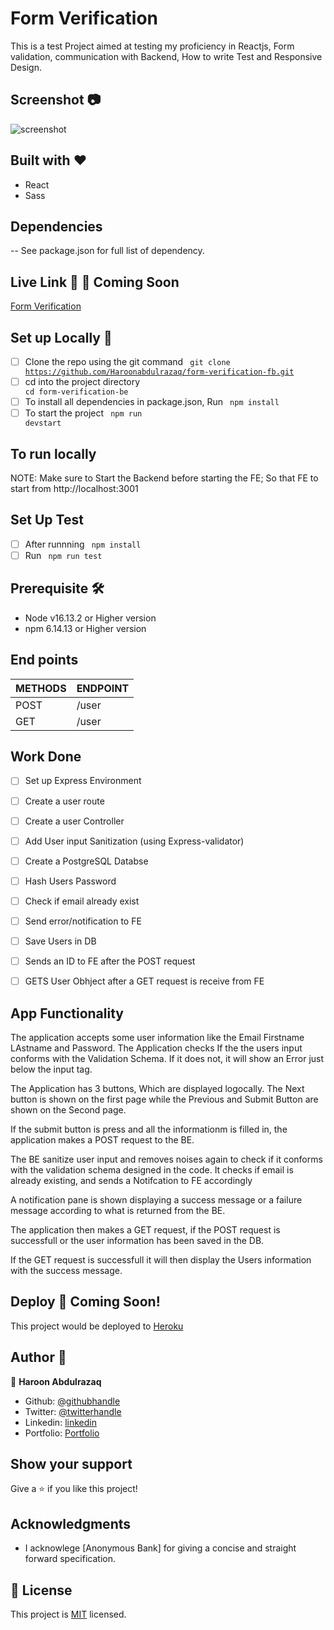 # Form Verification
This is a test Project aimed at testing my proficiency in Reactjs, Form validation, communication with Backend, How to write Test and Responsive Design.


## Screenshot :camera:
![screenshot](./src/assets/images/Form-verification.png)

## Built with :heart:
- React
- Sass

## Dependencies
-- See package.json for full list of dependency.

## Live Link :link: :rocket: Coming Soon
 [Form Verification]()

## Set up Locally :wrench:
- [ ] Clone the repo using the git command <code> git clone https://github.com/Haroonabdulrazaq/form-verification-fb.git</code>
- [ ] cd into the project directory <code> cd form-verification-be</code>
- [ ] To install all dependencies in package.json, Run <code> npm install </code>
- [ ] To start the project <code> npm run devstart </code>

## To run locally
NOTE: Make sure to Start the Backend before starting the FE; So that FE to start from http://localhost:3001

## Set Up Test
- [ ] After runnning <code> npm install </code>
- [ ] Run <code> npm run test </code>

## Prerequisite :hammer_and_wrench:
- Node  v16.13.2 or Higher version
- npm  6.14.13 or Higher version

## End points

METHODS       | ENDPOINT
------------- | -------------
POST          | /user
GET           | /user

## Work Done
- [ ] Set up Express Environment
- [ ] Create a user route
- [ ] Create a user Controller
- [ ] Add User input Sanitization (using Express-validator)
- [ ] Create a PostgreSQL Databse
- [ ] Hash Users Password
- [ ] Check if email already exist
- [ ] Send error/notification to FE
- [ ] Save Users in DB
- [ ] Sends an ID to FE after the POST request
- [ ] GETS User Obhject after a GET request is receive from FE


## App Functionality
The application accepts some user information like the Email Firstname LAstname and Password. 
The Application checks If the the users input conforms with the Validation Schema. If it does not, it will
show an Error just below the input tag.

The Application has 3 buttons, Which are displayed logocally. The Next button is shown on the first page while the Previous and Submit Button are shown on the Second page.

If the submit button is press and all the informationm is filled in, the application makes a POST request to the BE.

The BE sanitize user input and removes noises again to check if it conforms with the validation schema designed in the code.
It checks if email is already existing, and sends a Notifcation to FE accordingly

A notification pane is shown displaying a success message or a failure message according to what is returned from the BE.

The application then makes a GET request, if the POST request is successfull or the user information has been saved in the DB.

If the GET request is successfull it will then display the Users information with the success message.


 ## Deploy :rocket: Coming Soon!
This project would be deployed to [Heroku]()

## Author :man:

👤 **Haroon Abdulrazaq**

- Github: [@githubhandle](https://github.com/Haroonabdulrazaq)
- Twitter: [@twitterhandle](https://twitter.com/hanq_o)
- Linkedin: [linkedin](https://www.linkedin.com/in/haroonabdulrazaq)
- Portfolio: [Portfolio](https://www.haroonabdulrazaq.tech)

## Show your support

Give a ⭐️ if you like this project!

## Acknowledgments
- I acknowlege [Anonymous Bank] for giving a concise and straight forward specification.

## 📝 License

This project is [MIT](lic.url) licensed.